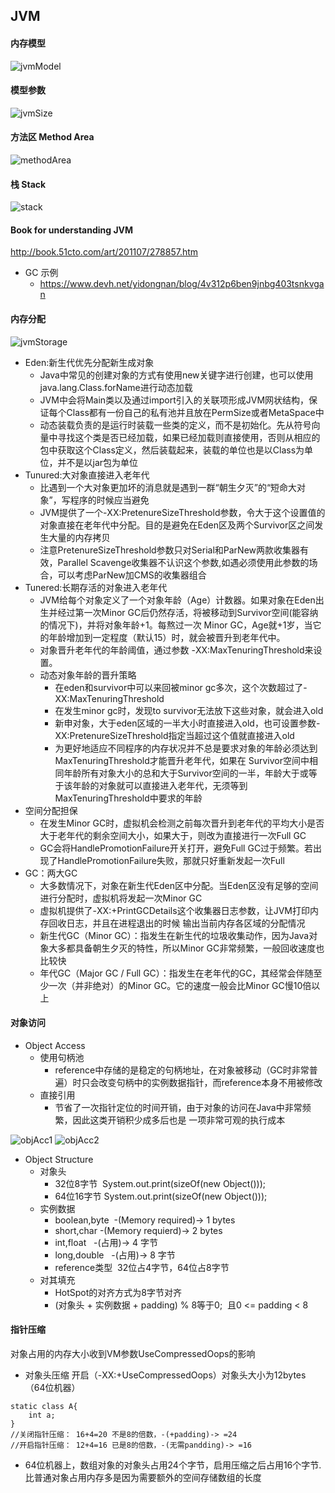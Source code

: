 ##	JVM
####    内存模型
![jvmModel](https://github.com/powar2sun/Note/blob/master/Language/pictures/jvmModel.png)
####    模型参数
![jvmSize](https://github.com/powar2sun/Note/blob/master/Language/pictures/jvmSize.png)
####    方法区 Method Area
![methodArea](https://github.com/powar2sun/Note/blob/master/Language/pictures/methodArea.png)
####    栈 Stack
![stack](https://github.com/powar2sun/Note/blob/master/Language/pictures/stack.png)
####    Book for understanding JVM
http://book.51cto.com/art/201107/278857.htm

*  GC 示例
   *  https://www.devh.net/yidongnan/blog/4v312p6ben9jnbg403tsnkvgan

####    内存分配
![jvmStorage](https://github.com/powar2sun/Note/blob/master/Language/pictures/jvmStorage.png)

*   Eden:新生代优先分配新生成对象
    *   Java中常见的创建对象的方式有使用new关键字进行创建，也可以使用java.lang.Class.forName进行动态加载
    *   JVM中会将Main类以及通过import引入的关联项形成JVM网状结构，保证每个Class都有一份自己的私有池并且放在PermSize或者MetaSpace中
    *   动态装载负责的是运行时装载一些类的定义，而不是初始化。先从符号向量中寻找这个类是否已经加载，如果已经加载则直接使用，否则从相应的包中获取这个Class定义，然后装载起来，装载的单位也是以Class为单位，并不是以jar包为单位
*   Tunured:大对象直接进入老年代
    *   比遇到一个大对象更加坏的消息就是遇到一群“朝生夕灭”的“短命大对 象”，写程序的时候应当避免
    *   JVM提供了一个-XX:PretenureSizeThreshold参数，令大于这个设置值的对象直接在老年代中分配。目的是避免在Eden区及两个Survivor区之间发生大量的内存拷贝
    *   注意PretenureSizeThreshold参数只对Serial和ParNew两款收集器有效，Parallel Scavenge收集器不认识这个参数,如遇必须使用此参数的场合，可以考虑ParNew加CMS的收集器组合
*   Tunered:长期存活的对象进入老年代
    *   JVM给每个对象定义了一个对象年龄（Age）计数器。如果对象在Eden出生并经过第一次Minor GC后仍然存活，将被移动到Survivor空间(能容纳的情况下)，并将对象年龄+1。每熬过一次 Minor GC，Age就+1岁，当它的年龄增加到一定程度（默认15）时，就会被晋升到老年代中。
    *   对象晋升老年代的年龄阈值，通过参数 -XX:MaxTenuringThreshold来设置。
    *   动态对象年龄的晋升策略
        *   在eden和survivor中可以来回被minor gc多次，这个次数超过了-XX:MaxTenuringThreshold
        *   在发生minor gc时，发现to survivor无法放下这些对象，就会进入old
        *   新申对象，大于eden区域的一半大小时直接进入old，也可设置参数-XX:PretenureSizeThreshold指定当超过这个值就直接进入old
        *   为更好地适应不同程序的内存状况并不总是要求对象的年龄必须达到MaxTenuringThreshold才能晋升老年代，如果在 Survivor空间中相同年龄所有对象大小的总和大于Survivor空间的一半，年龄大于或等于该年龄的对象就可以直接进入老年代，无须等到 MaxTenuringThreshold中要求的年龄
*   空间分配担保
    *   在发生Minor GC时，虚拟机会检测之前每次晋升到老年代的平均大小是否大于老年代的剩余空间大小，如果大于，则改为直接进行一次Full GC
    *   GC会将HandlePromotionFailure开关打开，避免Full GC过于频繁。若出现了HandlePromotionFailure失败，那就只好重新发起一次Full 
*   GC：两大GC
    *   大多数情况下，对象在新生代Eden区中分配。当Eden区没有足够的空间进行分配时，虚拟机将发起一次Minor GC
    *   虚拟机提供了-XX:+PrintGCDetails这个收集器日志参数，让JVM打印内存回收日志，并且在进程退出的时候 输出当前内存各区域的分配情况
    *   新生代GC（Minor GC）：指发生在新生代的垃圾收集动作，因为Java对象大多都具备朝生夕灭的特性，所以Minor GC非常频繁，一般回收速度也比较快
    *   年代GC（Major GC / Full GC）：指发生在老年代的GC，其经常会伴随至少一次（并非绝对）的Minor GC。它的速度一般会比Minor GC慢10倍以上
    
####    对象访问
*   Object Access
    *   使用句柄池
        *   reference中存储的是稳定的句柄地址，在对象被移动（GC时非常普遍）时只会改变句柄中的实例数据指针，而reference本身不用被修改     
    *   直接引用
        *   节省了一次指针定位的时间开销，由于对象的访问在Java中非常频繁，因此这类开销积少成多后也是 一项非常可观的执行成本

![objAcc1](https://github.com/powar2sun/Note/blob/master/Language/pictures/objectAccessOne.png)
![objAcc2](https://github.com/powar2sun/Note/blob/master/Language/pictures/objectAccessTwo.png)

*   Object Structure
    *   对象头
        *   32位8字节  System.out.print(sizeOf(new Object()));
        *   64位16字节 System.out.print(sizeOf(new Object()));
    *   实例数据
        *   boolean,byte  -(Memory required)-> 1 bytes
        *   short,char    -(Memory requierd)-> 2 bytes
        *   int,float     -(占用)->   4 字节
        *   long,double   -(占用)->   8 字节
        *   reference类型  32位占4字节，64位占8字节
    *   对其填充
        *   HotSpot的对齐方式为8字节对齐
        *   (对象头 + 实例数据 + padding) % 8等于0;  且0 <= padding < 8
        
####    指针压缩
对象占用的内存大小收到VM参数UseCompressedOops的影响

*   对象头压缩 开启（-XX:+UseCompressedOops）对象头大小为12bytes（64位机器）

```
static class A{
    int a;
}
//关闭指针压缩： 16+4=20 不是8的倍数，-(+padding)-> =24
//开启指针压缩： 12+4=16 已是8的倍数，-(无需pandding)-> =16
```
*   64位机器上，数组对象的对象头占用24个字节，启用压缩之后占用16个字节.比普通对象占用内存多是因为需要额外的空间存储数组的长度






















